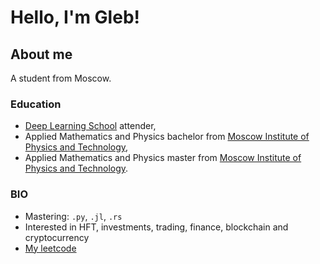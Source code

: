 # Hello, I'm Gleb!

## About me

A student from Moscow. 

### Education

- [Deep Learning School](https://en.dlschool.org/) attender,
- Applied Mathematics and Physics bachelor from [Moscow Institute of Physics and Technology](https://mipt.ru/english/),
- Applied Mathematics and Physics master from [Moscow Institute of Physics and Technology](https://mipt.ru/english/).

### BIO

- Mastering: `.py`, `.jl`, `.rs`
- Interested in HFT, investments, trading, finance, blockchain and cryptocurrency
- [My leetcode](https://leetcode.com/sirion34/) 


<!--
**sirion34/sirion34** is a ✨ _special_ ✨ repository because its `README.md` (this file) appears on your GitHub profile.

Here are some ideas to get you started:
###📚 Looking for my CV? E-Mail me!
- I love sport! 💪
- 🔭 I’m currently working on ...
- 🌱 I’m currently learning ...
- 👯 I’m looking to collaborate on ...
- 🤔 I’m looking for help with ...
- 💬 Ask me about ...
- 📫 How to reach me: ...
- 😄 Pronouns: ...
- ⚡ Fun fact: ...
-->

